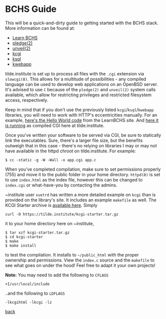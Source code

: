 <!--
author: gbmor
title: BCHS Guide
description: Introduction to the BCHS stack for web development
date: 2019-04-24
-->

# BCHS Guide

This will be a quick-and-dirty guide to getting started with the BCHS
stack. More information can be found at:

* [Learn BCHS](https://learnbchs.org)
* [pledge(2)](http://man.openbsd.org/cgi-bin/man.cgi/OpenBSD-current/man2/pledge.2)
* [unveil(2)](http://man.openbsd.org/unveil.2)
* [kcgi](https://kristaps.bsd.lv/kcgi/)
* [ksql](https://kristaps.bsd.lv/ksql/)
* [kwebapp](https://kristaps.bsd.lv/kwebapp)

tilde.institute is set up to process all files with the `.cgi` extension
via `slowcgi(8)`. This allows for a multitude of possibilities -
any compiled language can be used to develop web applications on an
OpenBSD server. It's advised to use `C` because of the `pledge(2)` and
`unveil(2)` system calls available, which allow for restricting privileges
and restricted filesystem access, respectively.

Keep in mind that if you don't use the previously listed
`kcgi`/`ksql`/`kwebapp` libraries, you will need to work with HTTP's
eccentricities manually. For an example, [here's the Hello World
code](https://tilde.institute/helloworld.c) from the LearnBCHS
site. And [here it is running](https://tilde.institute/helloworld.cgi)
as compiled CGI here at tilde.institute.

Once you've written your software to be served via CGI, be sure to
statically link the executables. Sure, there's a larger file size, but
the benefits outweigh that in this case - there's no relying on libraries
I may or may not have available in the httpd chroot on tilde.institute.
For example:

```
$ cc -static -g -W -Wall -o app.cgi app.c
```

When you've completed compilation, make sure to set permissions properly
(755) and move it to the public folder in your home directory. `httpd(8)`
is set to use `index.html` as the index file, however this can be changed
to `index.cgi` or what-have-you by contacting the admins.

~institute user `xvetrd` has written a more detailed example on
`kcgi` than is provided on the library's site. It includes an
example `makefile` as well. The KCGI Starter archive is [available
here](https://tilde.institute/kcgi-starter.tar.gz). Simply 
```
curl -O https://tilde.institute/kcgi-starter.tar.gz
``` 
it to your home directory here on ~institute, 
```
$ tar xzf kcgi-starter.tar.gz
$ cd kcgi-starter
$ make
$ make install
```
to test the compilation. It installs to `~/public_html` with the proper
ownership and permissions. View the `index.c` source and the `makefile`
to see what goes on under the hood! Feel free to adapt it your own projects!

**Note:** You may need to add the following to `CFLAGS`
```
+I/usr/local/include
```
..and the following to `LDFLAGS`
```
-lkcgihtml -lkcgi -lz
```
[back](/)


